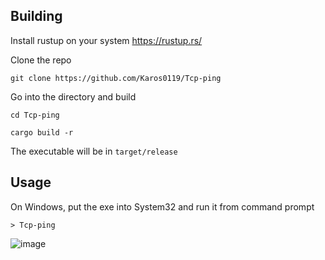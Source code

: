 ## Building

Install rustup on your system https://rustup.rs/

Clone the repo

```git clone https://github.com/Karos0119/Tcp-ping```

Go into the directory and build

```cd Tcp-ping```

```cargo build -r```


The executable will be in ```target/release```

## Usage

On Windows, put the exe into System32 and run it from command prompt

```> Tcp-ping```

![image](https://github.com/Karos0119/Tcp-ping/assets/82679056/0cb4d25d-0afa-4305-8dc5-f000d7f134f5)
